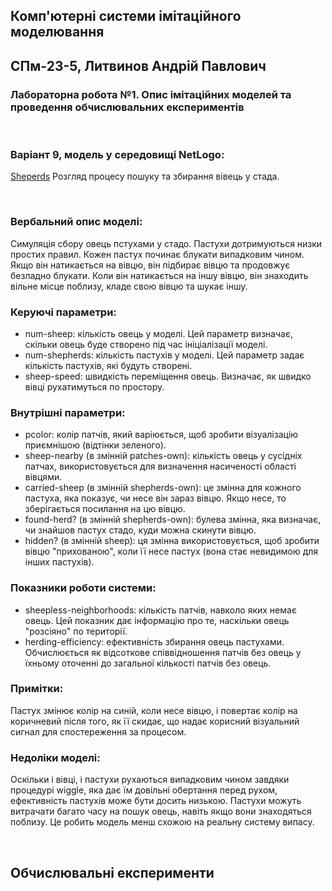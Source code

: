 ## Комп'ютерні системи імітаційного моделювання
## СПм-23-5, Литвинов Андрій Павлович
### Лабораторна робота №**1**. Опис імітаційних моделей та проведення обчислювальних експериментів

<br>

### Варіант 9, модель у середовищі NetLogo:
[Sheperds](https://www.netlogoweb.org/launch#http://www.netlogoweb.org/assets/modelslib/Sample%20Models/Biology/Shepherds.nlogo) Розгляд процесу пошуку та збирання вівець у стада.

<br>

### Вербальний опис моделі:
Симуляція сбору овець пстухами у стадо. Пастухи дотримуються низки простих правил. Кожен пастух починає блукати випадковим чином. Якщо він натикається на вівцю, він підбирає вівцю та продовжує безладно блукати. Коли він натикається на іншу вівцю, він знаходить вільне місце поблизу, кладе свою вівцю та шукає іншу.

### Керуючі параметри:
- num-sheep: кількість овець у моделі. Цей параметр визначає, скільки овець буде створено під час ініціалізації моделі.
- num-shepherds: кількість пастухів у моделі. Цей параметр задає кількість пастухів, які будуть створені.
- sheep-speed: швидкість переміщення овець. Визначає, як швидко вівці рухатимуться по простору.

### Внутрішні параметри:
- pcolor: колір патчів, який варіюється, щоб зробити візуалізацію приємнішою (відтінки зеленого).
- sheep-nearby (в змінній patches-own): кількість овець у сусідніх патчах, використовується для визначення насиченості області вівцями.
- carried-sheep (в змінній shepherds-own): це змінна для кожного пастуха, яка показує, чи несе він зараз вівцю. Якщо несе, то зберігається посилання на цю вівцю.
- found-herd? (в змінній shepherds-own): булева змінна, яка визначає, чи знайшов пастух стадо, куди можна скинути вівцю.
- hidden? (в змінній sheep): ця змінна використовується, щоб зробити вівцю "прихованою", коли її несе пастух (вона стає невидимою для інших пастухів).

### Показники роботи системи:
- sheepless-neighborhoods: кількість патчів, навколо яких немає овець. Цей показник дає інформацію про те, наскільки овець "розсіяно" по території.
- herding-efficiency: ефективність збирання овець пастухами. Обчислюється як відсоткове співвідношення патчів без овець у їхньому оточенні до загальної кількості патчів без овець.

### Примітки:
Пастух змінює колір на синій, коли несе вівцю, і повертає колір на коричневий після того, як її скидає, що надає корисний візуальний сигнал для спостереження за процесом.

### Недоліки моделі:
Оскільки і вівці, і пастухи рухаються випадковим чином завдяки процедурі wiggle, яка дає їм довільні обертання перед рухом, ефективність пастухів може бути досить низькою. Пастухи можуть витрачати багато часу на пошук овець, навіть якщо вони знаходяться поблизу. Це робить модель менш схожою на реальну систему випасу.

<br>

## Обчислювальні експерименти
